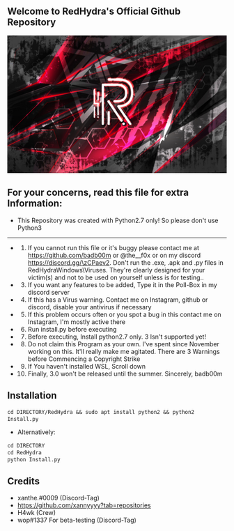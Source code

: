 ## Welcome to RedHydra's Official Github Repository

![redhydra](others/RedHydra2.0.png)

## For your concerns, read this file for extra Information:
* This Repository was created with Python2.7 only! So please don't use Python3
--------------------------------------------------------------------------------------------
* 1. If you cannot run this file or it's buggy please contact me at https://github.com/badb00m or @the__f0x or on my discord https://discord.gg/\zCPaev2. Don't run the .exe, .apk and .py files in RedHydraWindows\Viruses. They're clearly designed for your victim(s) and not to be used on yourself unless is for testing..
* 3. If you want any features to be added, Type it in the Poll-Box in my discord server
* 4. If this has a Virus warning. Contact me on Instagram, github or discord, disable your antivirus if necessary
* 5. If this problem occurs often or you spot a bug in this contact me on Instagram, I'm mostly active there
* 6. Run install.py before executing
* 7. Before executing, Install python2.7 only. 3 Isn't supported yet!
* 8. Do not claim this Program as your own. I've spent since November working on this. It'll really make me agitated. There are 3 Warnings before Commencing a Copyright Strike
* 9. If You haven't installed WSL, Scroll down
* 10. Finally, 3.0 won't be released until the summer.
Sincerely, badb00m

## Installation
```
cd DIRECTORY/RedHydra && sudo apt install python2 && python2 Install.py
```
* Alternatively:
```
cd DIRECTORY
cd RedHydra
python Install.py
```
## Credits
* xanthe.#0009 (Discord-Tag)
* https://github.com/xannyyyy?tab=repositories
* H4wk (Crew)
* wop#1337 For beta-testing (Discord-Tag)
